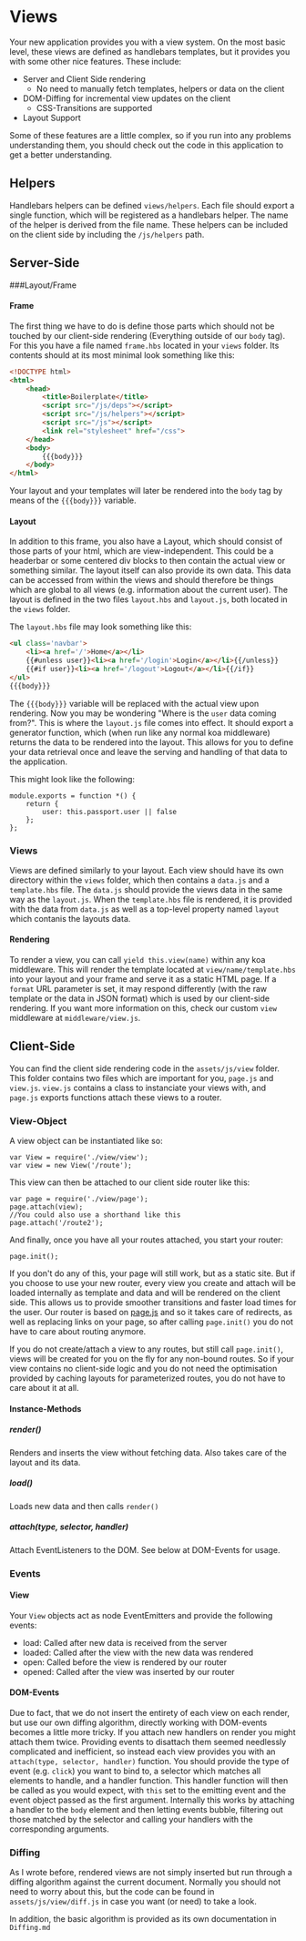 Views
=====
Your new application provides you with a view system. On the most basic level, these views are defined as handlebars templates, but it provides you with some other nice features. These include:

* Server and Client Side rendering
	* No need to manually fetch templates, helpers or data on the client
* DOM-Diffing for incremental view updates on the client
	* CSS-Transitions are supported
* Layout Support

Some of these features are a little complex, so if you run into any problems understanding them, you should check out the code in this application to get a better understanding.

Helpers
-------
Handlebars helpers can be defined `views/helpers`. Each file should export a single function, which will be registered as a handlebars helper. The name of the helper is derived from the file name. These helpers can be included on the client side by including the `/js/helpers` path.

Server-Side
-----------
###Layout/Frame
#### Frame
The first thing we have to do is define those parts which should not be touched by our client-side rendering (Everything outside of our `body` tag). For this you have a file named `frame.hbs` located in your `views` folder. Its contents should at its most minimal look something like this:
``` html
<!DOCTYPE html>
<html>
	<head>
		<title>Boilerplate</title>
		<script src="/js/deps"></script>
		<script src="/js/helpers"></script>
		<script src="/js"></script>
		<link rel="stylesheet" href="/css">
	</head>
	<body>
		{{{body}}}
	</body>
</html>
```
Your layout and your templates will later be rendered into the `body` tag by means of the `{{{body}}}` variable.

#### Layout
In addition to this frame, you also have a Layout, which should consist of those parts of your html, which are view-independent. This could be a headerbar or some centered div blocks to then contain the actual view or something similar. The layout itself can also provide its own data. This data can be accessed from within the views and should therefore be things which are global to all views (e.g. information about the current user). The layout is defined in the two files `layout.hbs` and `layout.js`, both located in the `views` folder.

The `layout.hbs` file may look something like this:
``` html
<ul class='navbar'>
	<li><a href='/'>Home</a></li>
	{{#unless user}}<li><a href='/login'>Login</a></li>{{/unless}}
	{{#if user}}<li><a href='/logout'>Logout</a></li>{{/if}}
</ul>
{{{body}}}
```
The `{{{body}}}` variable will be replaced with the actual view upon rendering.
Now you may be wondering "Where is the `user` data coming from?". This is where the `layout.js` file comes into effect. It should export a generator function, which (when run like any normal koa middleware) returns the data to be rendered into the layout. This allows for you to define your data retrieval once and leave the serving and handling of that data to the application.

This might look like the following:
```
module.exports = function *() {
	return {
		user: this.passport.user || false
	};
};
```

### Views
Views are defined similarly to your layout. Each view should have its own directory within the `views` folder, which then contains a `data.js` and a `template.hbs` file. The `data.js` should provide the views data in the same way as the `layout.js`. When the `template.hbs` file is rendered, it is provided with the data from `data.js` as well as a top-level property named `layout` which contanis the layouts data.

#### Rendering
To render a view, you can call `yield this.view(name)` within any koa middleware. This will render the template located at `view/name/template.hbs` into your layout and your frame and serve it as a static HTML page. If a `format` URL parameter is set, it may respond differently (with the raw template or the data in JSON format) which is used by our client-side rendering. If you want more information on this, check our custom `view` middleware at `middleware/view.js`.

Client-Side
-----------
You can find the client side rendering code in the `assets/js/view` folder. This folder contains two files which are important for you, `page.js` and `view.js`. `view.js` contains a class to instanciate your views with, and `page.js` exports functions attach these views to a router.

### View-Object
A view object can be instantiated like so:

	var View = require('./view/view');
	var view = new View('/route');

This view can then be attached to our client side router like this:

	var page = require('./view/page');
	page.attach(view);
	//You could also use a shorthand like this
	page.attach('/route2');

And finally, once you have all your routes attached, you start your router:

	page.init();

If you don't do any of this, your page will still work, but as a static site. But if you choose to use your new router, every view you create and attach will be loaded internally as template and data and will be rendered on the client side. This allows us to provide smoother transitions and faster load times for the user. Our router is based on [page.js](https://github.com/visionmedia/page.js) and so it takes care of redirects, as well as replacing links on your page, so after calling `page.init()` you do not have to care about routing anymore.

If you do not create/attach a view to any routes, but still call `page.init()`, views will be created for you on the fly for any non-bound routes. So if your view contains no client-side logic and you do not need the optimisation provided by caching layouts for parameterized routes, you do not have to care about it at all.

#### Instance-Methods
##### render()
Renders and inserts the view without fetching data. Also takes care of the layout and its data.

##### load()
Loads new data and then calls `render()`

##### attach(type, selector, handler)
Attach EventListeners to the DOM. See below at DOM-Events for usage.

### Events
#### View
Your `View` objects act as node EventEmitters and provide the following events:
* load: Called after new data is received from the server
* loaded: Called after the view with the new data was rendered
* open: Called before the view is rendered by our router
* opened: Called after the view was inserted by our router

#### DOM-Events
Due to fact, that we do not insert the entirety of each view on each render, but use our own diffing algorithm, directly working with DOM-events becomes a little more tricky. If you attach new handlers on render you might attach them twice. Providing events to disattach them seemed needlessly complicated and inefficient, so instead each view provides you with an `attach(type, selector, handler)` function. You should provide the type of event (e.g. `click`) you want to bind to, a selector which matches all elements to handle, and a handler function. This handler function will then be called as you would expect, with `this` set to the emitting event and the event object passed as the first argument.
Internally this works by attaching a handler to the `body` element and then letting events bubble, filtering out those matched by the selector and calling your handlers with the corresponding arguments.

### Diffing
As I wrote before, rendered views are not simply inserted but run through a diffing algorithm against the current document. Normally you should not need to worry about this, but the code can be found in `assets/js/view/diff.js` in case you want (or need) to take a look.

In addition, the basic algorithm is provided as its own documentation in `Diffing.md`
